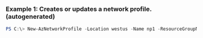 ### Example 1: Creates or updates a network profile. (autogenerated)
```powershell
PS C:\> New-AzNetworkProfile -Location westus -Name np1 -ResourceGroupName MyResourceGroup
```

